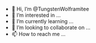 - 👋 Hi, I’m @TungstenWolframitee
- 👀 I’m interested in ...
- 🌱 I’m currently learning ...
- 💞️ I’m looking to collaborate on ...
- 📫 How to reach me ...

<!---
TungstenWolframitee/TungstenWolframitee is a ✨ special ✨ repository because its `README.md` (this file) appears on your GitHub profile.
You can click the Preview link to take a look at your changes.
--->
